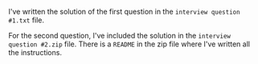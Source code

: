 I've written the solution of the first question in the `interview question #1.txt` file.

For the second question, I've included the solution in the `interview question #2.zip` file. There is a `README` in the zip file where I've written all the instructions.
